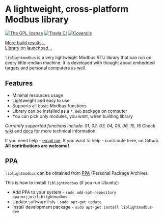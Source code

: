 # A lightweight, cross-platform Modbus library
[![The GPL license](https://img.shields.io/badge/license-GPL-blue.svg?style=flat-square)](http://opensource.org/licenses/GPL-3.0)
[![Travis CI](https://img.shields.io/travis/Jacajack/liblightmodbus.svg?style=flat-square)](https://travis-ci.org/Jacajack/liblightmodbus)
[![Coveralls](https://img.shields.io/coveralls/Jacajack/liblightmodbus.svg?style=flat-square)](https://coveralls.io/github/Jacajack/liblightmodbus)

[More build results...](https://github.com/Jacajack/liblightmodbus/wiki/Build-results-history)
<br>[Library on launchpad...](https://launchpad.net/liblightmodbus)

`liblightmodbus` is a very lightweight Modbus RTU library that can run on every little-endian machine. It is developed with thought about embedded targets and personal computers as well.

## Features
- Minimal resources usage
- Lightweight and easy to use
- Supports all basic Modbus functions
- Library can be installed as a `*.deb` package on computer
- You can pick only modules, you want, when building library

*Currently supported functions include: 01, 02, 03, 04, 05, 06, 15, 16*
Check [wiki](https://github.com/Jacajack/liblightmodbus/wiki) and [docs](https://github.com/Jacajack/liblightmodbus/tree/master/doc) for more technical information.

If you need help - [email me](mailto:mrjjot@gmail.com). If you want to help - contribute here, on Github. **All contributions are welcome!**

## PPA
`liblightmodbus` can be obtained from [PPA](https://code.launchpad.net/~mrjjot/+archive/ubuntu/liblightmodbus) (Personal Package Archive).

This is how to install `liblightmodbus` (if you run Ubuntu):
 - Add PPA to your system -  `sudo add-apt-repository ppa:mrjjot/liblightmodbus`
 - Update software lists - `sudo apt-get update`
 - Install development package - `sudo apt-get install liblightmodbus-dev`
